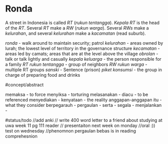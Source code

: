 # Ronda
A street in Indonesia is called *RT* (*rukun tentangga*). *Kepala RT* is the head of the *RT*. Several *RT* make a *RW* (*rukun warga*). Several *RWs* make a *kelurahan*, and several *kelurahan* make a *kacamatan* (read suburb).

*ronda* - walk around to maintain security; patrol
*kelurahan* - areas owned by lurah; the lowest level of territory in the governance structure
*kecamatan* - areas led by camats; areas that are at the level above the village
*obrolan* - talk or talk lightly and casually
*kepala keluarga* - the person responsible for a family
*RT rukun tentangga* - group of neighbors
*RW rukun warga* - multiple RT groups
*sanski* - Sentence (prison)
*piket konsumsi* - the group in charge of preparing food and drinks

#concept/abstract

memaksa - to force
menyiksa - torturing
melasanakan - 
diacu - to be referenced
menyediakan - 
kenyataan - the reality
anggapan-anggapan itu - what they consider
berpegarauh - 
pergaulan -
serta - 
segala - 
menjalankan -

#status/todo //add anki
// write 400 word letter to a friend about studying at uwa week 11 pg 111 reader
// presentaiton next week on monday
//oral :)) test on wednesday
//phenomnon pergaulan bebas is in reading comprehesnion
